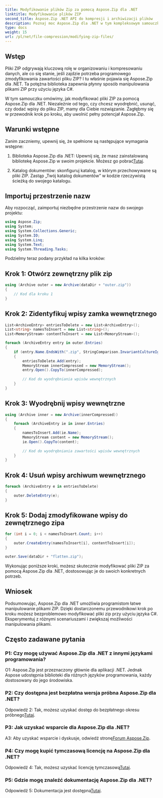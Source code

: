 ```yaml
---
title: Modyfikowanie plików Zip za pomocą Aspose.Zip dla .NET
linktitle: Modyfikowanie plików ZIP
second_title: Aspose.Zip .NET API do kompresji i archiwizacji plików
description: Poznaj moc Aspose.Zip dla .NET w tym kompleksowym samouczku. Dowiedz się, jak płynnie modyfikować pliki zip przy użyciu języka C#.
type: docs
weight: 15
url: /pl/net/file-compression/modifying-zip-files/
---
```

## Wstęp

Pliki ZIP odgrywają kluczową rolę w organizowaniu i kompresowaniu danych, ale co się stanie, jeśli zajdzie potrzeba programowego zmodyfikowania zawartości pliku ZIP? I tu właśnie pojawia się Aspose.Zip dla .NET. Ta potężna biblioteka zapewnia płynny sposób manipulowania plikami ZIP przy użyciu języka C#.

W tym samouczku omówimy, jak modyfikować pliki ZIP za pomocą Aspose.Zip dla .NET. Niezależnie od tego, czy chcesz wyodrębnić, usunąć, czy dodać wpisy do pliku ZIP, mamy dla Ciebie rozwiązanie. Zagłębmy się w przewodnik krok po kroku, aby uwolnić pełny potencjał Aspose.Zip.

## Warunki wstępne

Zanim zaczniemy, upewnij się, że spełnione są następujące wymagania wstępne:

1.  Biblioteka Aspose.Zip dla .NET: Upewnij się, że masz zainstalowaną bibliotekę Aspose.Zip w swoim projekcie. Możesz go pobrać[Tutaj](https://releases.aspose.com/zip/net/).

2. Katalog dokumentów: skonfiguruj katalog, w którym przechowywane są pliki ZIP. Zastąp „Twój katalog dokumentów” w kodzie rzeczywistą ścieżką do swojego katalogu.

## Importuj przestrzenie nazw

Aby rozpocząć, zaimportuj niezbędne przestrzenie nazw do swojego projektu:

```csharp
using Aspose.Zip;
using System;
using System.Collections.Generic;
using System.IO;
using System.Linq;
using System.Text;
using System.Threading.Tasks;
```

Podzielmy teraz podany przykład na kilka kroków:

## Krok 1: Otwórz zewnętrzny plik zip

```csharp
using (Archive outer = new Archive(dataDir + "outer.zip"))
{
    // Kod dla kroku 1
}
```

## Krok 2: Zidentyfikuj wpisy zamka wewnętrznego

```csharp
List<ArchiveEntry> entriesToDelete = new List<ArchiveEntry>();
List<string> namesToInsert = new List<string>();
List<MemoryStream> contentToInsert = new List<MemoryStream>();

foreach (ArchiveEntry entry in outer.Entries)
{
    if (entry.Name.EndsWith(".zip", StringComparison.InvariantCultureIgnoreCase))
    {
        entriesToDelete.Add(entry);
        MemoryStream innerCompressed = new MemoryStream();
        entry.Open().CopyTo(innerCompressed);
        
        // Kod do wyodrębniania wpisów wewnętrznych
    }
}
```

## Krok 3: Wyodrębnij wpisy wewnętrzne

```csharp
using (Archive inner = new Archive(innerCompressed))
{
    foreach (ArchiveEntry ie in inner.Entries)
    {
        namesToInsert.Add(ie.Name);
        MemoryStream content = new MemoryStream();
        ie.Open().CopyTo(content);
        
        // Kod do wyodrębniania zawartości wpisów wewnętrznych
    }
}
```

## Krok 4: Usuń wpisy archiwum wewnętrznego

```csharp
foreach (ArchiveEntry e in entriesToDelete)
{
    outer.DeleteEntry(e);
}
```

## Krok 5: Dodaj zmodyfikowane wpisy do zewnętrznego zipa

```csharp
for (int i = 0; i < namesToInsert.Count; i++)
{
    outer.CreateEntry(namesToInsert[i], contentToInsert[i]);
}

outer.Save(dataDir + "flatten.zip");
```

Wykonując poniższe kroki, możesz skutecznie modyfikować pliki ZIP za pomocą Aspose.Zip dla .NET, dostosowując je do swoich konkretnych potrzeb.

## Wniosek

Podsumowując, Aspose.Zip dla .NET umożliwia programistom łatwe manipulowanie plikami ZIP. Dzięki dostarczonemu przewodnikowi krok po kroku możesz bezproblemowo modyfikować pliki zip przy użyciu języka C#. Eksperymentuj z różnymi scenariuszami i zwiększaj możliwości manipulowania plikami.

## Często zadawane pytania

### P1: Czy mogę używać Aspose.Zip dla .NET z innymi językami programowania?

O1: Aspose.Zip jest przeznaczony głównie dla aplikacji .NET. Jednak Aspose udostępnia biblioteki dla różnych języków programowania, każdy dostosowany do jego środowiska.

### P2: Czy dostępna jest bezpłatna wersja próbna Aspose.Zip dla .NET?

 Odpowiedź 2: Tak, możesz uzyskać dostęp do bezpłatnego okresu próbnego[Tutaj](https://releases.aspose.com/).

### P3: Jak uzyskać wsparcie dla Aspose.Zip dla .NET?

 A3: Aby uzyskać wsparcie i dyskusje, odwiedź stronę[Forum Aspose.Zip](https://forum.aspose.com/c/zip/37).

### P4: Czy mogę kupić tymczasową licencję na Aspose.Zip dla .NET?

 Odpowiedź 4: Tak, możesz uzyskać licencję tymczasową[Tutaj](https://purchase.aspose.com/temporary-license/).

### P5: Gdzie mogę znaleźć dokumentację Aspose.Zip dla .NET?

 Odpowiedź 5: Dokumentacja jest dostępna[Tutaj](https://reference.aspose.com/zip/net/).